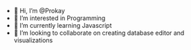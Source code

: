 - 👋 Hi, I’m @Prokay
- 👀 I’m interested in Programming
- 🌱 I’m currently learning Javascript
- 💞️ I’m looking to collaborate on creating database editor and visualizations

<!---
Prokay/Prokay is a ✨ special ✨ repository because its `README.md` (this file) appears on your GitHub profile.
You can click the Preview link to take a look at your changes.
--->
